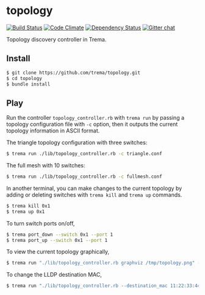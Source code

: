 topology
========
[![Build Status](http://img.shields.io/travis/trema/topology/develop.svg?style=flat)][travis]
[![Code Climate](http://img.shields.io/codeclimate/github/trema/topology.svg?style=flat)][codeclimate]
[![Dependency Status](http://img.shields.io/gemnasium/trema/topology.svg?style=flat)][gemnasium]
[![Gitter chat](https://badges.gitter.im/trema/topology.png)][gitter]

Topology discovery controller in Trema.

[travis]: http://travis-ci.org/trema/topology
[codeclimate]: https://codeclimate.com/github/trema/topology
[gemnasium]: https://gemnasium.com/trema/topology
[gitter]: https://gitter.im/trema/topology

Install
-------

```bash
$ git clone https://github.com/trema/topology.git
$ cd topology
$ bundle install
```

Play
----

Run the controller `topology_controller.rb` with `trema run` by
passing a topology configuration file with `-c` option, then it
outputs the current topology information in ASCII format.

The triangle topology configuration with three switches:

```bash
$ trema run ./lib/topology_controller.rb -c triangle.conf
```

The full mesh with 10 switches:

```bash
$ trema run ./lib/topology_controller.rb -c fullmesh.conf
```

In another terminal, you can make changes to the current topology by
adding or deleting switches with `trema kill` and `trema up` commands.

```bash
$ trema kill 0x1
$ trema up 0x1
```

To turn switch ports on/off,

```bash
$ trema port_down --switch 0x1 --port 1
$ trema port_up --switch 0x1 --port 1
```

To view the current topology graphically,

```bash
$ trema run "./lib/topology_controller.rb graphviz /tmp/topology.png" -c fullmesh.conf
```

To change the LLDP destination MAC,

```bash
$ trema run "./lib/topology_controller.rb --destination_mac 11:22:33:44:55:66" -c fullmesh.conf
```
